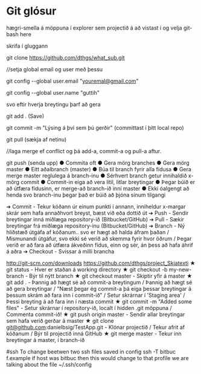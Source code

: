 Git glósur
 ==========
hægri-smella á möppuna í explorer sem projectið á að vistast í og velja git-bash here
 
skrifa í gluggann
 
git clone https://github.com/dthgs/what_sub.git
 
//setja global email og user með þessu
 
git config --global user.email "youremal@gmail.com"
 
git config --global user.name "guttih"
 
svo eftir hverja breytingu þarf að gera
 
git add . (Save)
 
git commit -m "Lýsing á því sem þú gerðir" (committast í þitt local repo)
 
git pull (sækja af netinu)
 
//laga merge ef conflict og þá add-a, commit-a og pull-a aftur.
 
git push (senda upp)
●     Commita oft
●     Gera mörg branches
●     Gera mörg master
●     Eitt aðalbranch (master)
●     Búa til branch fyrir alla fídusa
●     Gera merge master reglulega á branch-inu
●     Sérhvert branch getur innihaldið x-mörg commit
●     Commit-in eiga að vera lítil, litlar breytingar
●     Þegar búið er að útfæra fídusinn, er merge-að branch-ið inní master
●     Ekki óalgengt að henda svo branch-inu þegar það er búið að þjóna sínum tilgangi

 
 
➔     Commit - Tekur kóðann úr einum punkti í annann, inniheldur x-margar skrár sem hafa annaðhvort breyst, bæst við eða dottið út
➔     Push - Sendir breytingar inná miðlæga repository-ið (Bitbucket/GitHub)
➔     Pull - Sækir breytingar frá miðlæga repository-inu (Bitbucket/GitHub)
➔     Branch - Ný hliðstæð útgáfa af kóðanum.. svo er hægt að halda áfram þaðan / Mismunandi útgáfur, svo ekki sé verið að skemma fyrir hvor öðrum / Þegar verið er að fara að útfæra ákveðinn fídus, einn og sér, án þess að hafa áhrif á aðra
➔     Checkout - Svissar á milli brancha

 
http://git-scm.com/downloads
https://github.com/dthgs/project_Skjatexti
★ 	git status - Hver er staðan á working directory
★     git checkout -b my-new-branch - Býr til nýtt branch
★     git checkout master - Skiptir yfir á master
★     git add . - Þannig að hægt sé að commit-a breytingum / Þannig að hægt sé að gera breytingar / "Næst þegar ég commit-a þá eiga þessar breytingar á þessum skrám að fara inn í commit-ið" / Setur skrárnar í 'Staging area' / Þessi breyting á að fara inn í næsta commit
★     git commit -m "Added some files" - Setur skrárnar í repository-ið, localt í hidden .git möppuna / Commenta commit-ið!
★     git push origin master - Sendir allar breytingar sem hafa verið gerðar á master
★     git clone git@github.com:danielbsig/TestApp.git - Klónar projectið / Tekur afrit af kóðanum / Býr til projectið inná GitHub
★     git merge master - Tekur inn breytingar á master, í branch-ið


#ssh
To change beetwen two ssh files saved in config ssh -T bitbuc
f.example if host was bitbuc then this would change to that profile
we are talking about the file ~/.ssh/config
